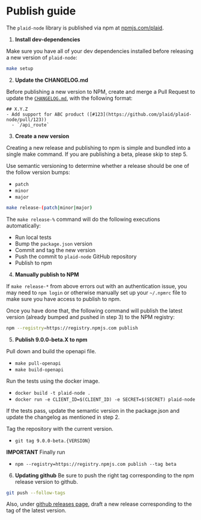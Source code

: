 # Publish guide

The `plaid-node` library is published via npm at [npmjs.com/plaid][1].

1. **Install dev-dependencies**

Make sure you have all of your dev dependencies installed before releasing a
new version of `plaid-node`:

```bash
make setup
```

2. **Update the CHANGELOG.md**

Before publishing a new version to NPM, create and merge a Pull Request to
update the [`CHANGELOG.md`][2], with the following format:

```
## X.Y.Z
- Add support for ABC product ([#123](https://github.com/plaid/plaid-node/pull/123))
  - `/api_route`
```

3. **Create a new version**

Creating a new release and publishing to npm is simple and bundled into a
single make command. If you are publishing a beta, please skip to step 5.

Use semantic versioning to determine whether a release should be one of the
follow version bumps:
- `patch`
- `minor`
- `major`

```bash
make release-(patch|minor|major)
```

The `make release-%` command will do the following executions automatically:
- Run local tests
- Bump the `package.json` version
- Commit and tag the new version
- Push the commit to `plaid-node` GitHub repository
- Publish to npm

4. **Manually publish to NPM**

If `make release-*` from above errors out with an authentication issue,
you may need to `npm login` or otherwise manually set up your `~/.npmrc` file to
make sure you have access to publish to npm.

Once you have done that, the following command will publish the latest version
(already bumped and pushed in step 3) to the NPM registry:

```bash
npm --registry=https://registry.npmjs.com publish
```

5. **Publish 9.0.0-beta.X to npm**

Pull down and build the openapi file.
- `make pull-openapi`
- `make build-openapi`

Run the tests using the docker image.
- `docker build -t plaid-node .`
- `docker run -e CLIENT_ID=$(CLIENT_ID) -e SECRET=$(SECRET) plaid-node`

If the tests pass, update the semantic version in the package.json and update the changelog as mentioned in step 2.

Tag the repository with the current version.
- `git tag 9.0.0-beta.{VERSION}`

**IMPORTANT**
Finally run
- `npm --registry=https://registry.npmjs.com publish --tag beta`

6. **Updating github**
Be sure to push the right tag corresponding to the npm release version to github.

```bash
git push --follow-tags
```

Also, under [github releases page](https://github.com/plaid/plaid-node/releases), draft a new release corresponding to the tag of the latest version.


[1]: https://www.npmjs.com/package/plaid
[2]: https://github.com/plaid/plaid-node/blob/master/CHANGELOG.md
